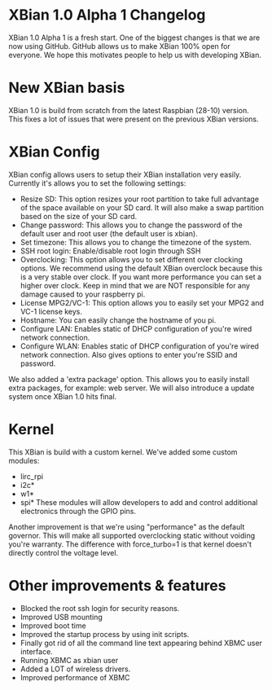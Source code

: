 XBian 1.0 Alpha 1 Changelog
==================================
XBian 1.0 Alpha 1 is a fresh start. One of the biggest changes 
is that we are now using GitHub. GitHub allows us to make XBian 
100% open for everyone. We hope this motivates people to help 
us with developing XBian. 

New XBian basis
=================================
XBian 1.0 is build from scratch from the latest Raspbian (28-10)
version. This fixes a lot of issues that were present on the 
previous XBian versions.

XBian Config
=================================
XBian config allows users to setup their XBian installation 
very easily. Currently it's allows you to set the following 
settings:

- Resize SD: This option resizes your root partition to take 
  full advantage of the space available on your SD card. It 
  will also make a swap partition based on the size of your 
  SD card. 
- Change password: This allows you to change the password 
  of the default user and root user (the default user is xbian).
- Set timezone: This allows you to change the timezone of 
  the system.
- SSH root login: Enable/disable root login through SSH
- Overclocking: This option allows you to set different over 
  clocking options. We recommend using the default XBian 
  overclock because this is a very stable over clock. If you
  want more performance you can set a higher over clock. Keep 
  in mind that we are NOT responsible for any damage caused 
  to your raspberry pi. 
- License MPG2/VC-1: This option allows you to easily set 
  your MPG2 and VC-1 license keys.
- Hostname: You can easily change the hostname of you pi. 
- Configure LAN: Enables static of DHCP configuration
  of you're wired network connection.
- Configure WLAN: Enables static of DHCP configuration
  of you're wired network connection. Also gives options
  to enter you're SSID and password.

We also added a 'extra package' option. This allows you to 
easily install extra packages, for example: web server. 
We will also introduce a update system once XBian 1.0 
hits final.

Kernel
==============================
This XBian is build with a custom kernel. We've added
some custom modules:
- lirc_rpi
- i2c*
- w1*
- spi*
These modules will allow developers to add and control
additional electronics through the GPIO pins.

Another improvement is that we're using "performance"
as the default governor. This will make all supported
overclocking static without voiding you're warranty. 
The difference with force_turbo=1 is that kernel 
doesn't directly control the voltage level.

Other improvements & features
==============================
- Blocked the root ssh login for security reasons.
- Improved USB mounting
- Improved boot time
- Improved the startup process by using init scripts.
- Finally got rid of all the command line text 
  appearing behind XBMC user interface.
- Running XBMC as xbian user
- Added a LOT of wireless drivers.
- Improved performance of XBMC